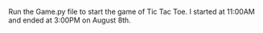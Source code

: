 Run the Game.py file to start the game of Tic Tac Toe.
I started at 11:00AM and ended at 3:00PM on August 8th.
